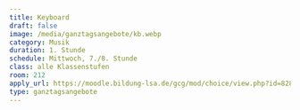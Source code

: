 ```yaml
---
title: Keyboard
draft: false
image: /media/ganztagsangebote/kb.webp
category: Musik
duration: 1. Stunde
schedule: Mittwoch, 7./8. Stunde
class: alle Klassenstufen
room: 212
apply_url: https://moodle.bildung-lsa.de/gcg/mod/choice/view.php?id=828
type: ganztagsangebote
---
```




